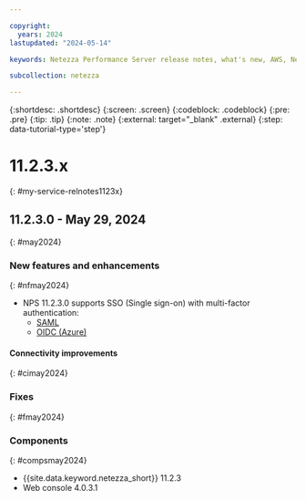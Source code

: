 ```yaml
---

copyright:
  years: 2024
lastupdated: "2024-05-14"

keywords: Netezza Performance Server release notes, what's new, AWS, Netezza on AWS

subcollection: netezza

---
```


{:shortdesc: .shortdesc}
{:screen: .screen}
{:codeblock: .codeblock}
{:pre: .pre}
{:tip: .tip}
{:note: .note}
{:external: target="_blank" .external}
{:step: data-tutorial-type='step'}

# 11.2.3.x
{: #my-service-relnotes1123x}

## 11.2.3.0 - May 29, 2024
{: #may2024}

### New features and enhancements
{: #nfmay2024}

- NPS 11.2.3.0 supports SSO (Single sign-on) with multi-factor authentication:
    - [SAML](/docs/netezza?topic=netezza-samliamauth)
    - [OIDC (Azure)](/docs/netezza?topic=netezza-oidciamauth)


#### Connectivity improvements
{: #cimay2024}


### Fixes
{: #fmay2024}


### Components
{: #compsmay2024}

- {{site.data.keyword.netezza_short}} 11.2.3
- Web console 4.0.3.1
